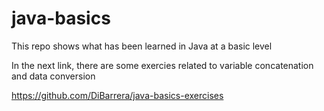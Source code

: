 # java-basics
 This repo shows what has been learned in Java at a basic level

In the next link, there are some exercies related to variable concatenation and data conversion

https://github.com/DiBarrera/java-basics-exercises
